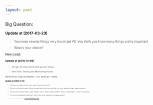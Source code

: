 ```yaml
---
layout: post
---
```


Big Question:

__<small> Update at (2017-03-23)<small>__

> You know several things very important VS. You think you know many things pretty important

> What's your choice?

New Lead:

__<small> Update at (2016-12-09)<small>__

> You got to understand what you are doing .

> Next level: Testing and Monitoring master.

As `Nicholas Coghlan(CPython core developer)` says:

__<small> Update at (2016-11-12)<small>__

> There are a couple of very, very scary things in this world.

> The first is a bored human. Bored humans have time to indulge their curiosity, with potentially amazing results.

> The second is a lazy human. Lazy humans can be quite inventive when it comes to figuring out how to do less work.

> So, here's to boredom & laziness - two of the prime movers in human progress!

> --------------------- [curiousefficiency.org](http://www.curiousefficiency.org/pages/about.html)
